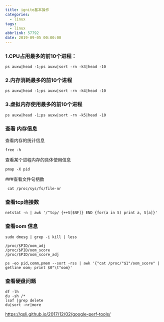 ```yaml
---
title: ignite基本操作
categories:
  - linux
tags:
  - linux
abbrlink: 57792
date: 2019-09-05 00:00:00
---
```


### 1.CPU占用最多的前10个进程： 
```
ps auxw|head -1;ps auxw|sort -rn -k3|head -10 
```
### 2.内存消耗最多的前10个进程
```
ps auxw|head -1;ps auxw|sort -rn -k4|head -10 
```

### 3.虚拟内存使用最多的前10个进程 
```
ps auxw|head -1;ps auxw|sort -rn -k5|head -10
```

### 查看 内存信息
查看内存的统计信息
```
free -h
```
查看某个进程内存的具体使用信息
```
pmap -X pid

```

###查看文件句柄数
```
 cat /proc/sys/fs/file-nr
 ```
 ### 查看tcp连接数
 ```
 netstat -n | awk '/^tcp/ {++S[$NF]} END {for(a in S) print a, S[a]}'
 ```
 
 ### 查看oom 信息
 ```
 sudo dmesg | grep -i kill | less
 ```
 ```
 /proc/$PID/oom_adj
/proc/$PID/oom_score
/proc/$PID/oom_score_adj
```
```
ps -eo pid,comm,pmem --sort -rss | awk '{"cat /proc/"$1"/oom_score" | getline oom; print $0"\t"oom}'
```

 ### 查看硬盘问题
 ```
 df -lh
 du -sh /*
 lsof |grep delete
 du|sort -nr|more
 ```
 
https://qsli.github.io/2017/12/02/google-perf-tools/
